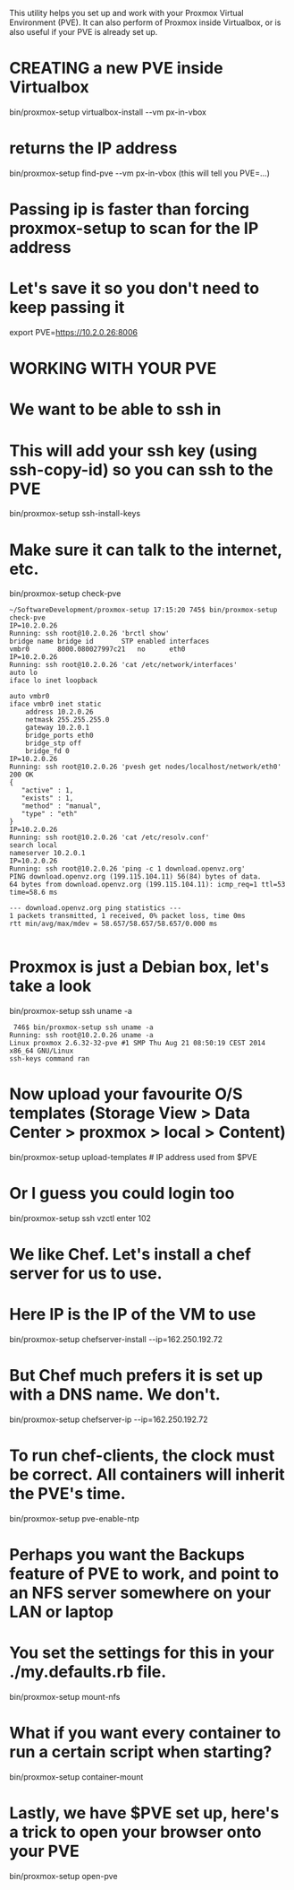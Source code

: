 This utility helps you set up and work with your Proxmox Virtual Environment (PVE).
It can also perform of Proxmox inside Virtualbox, or is also useful if your PVE is already set up.

# CREATING a new PVE inside Virtualbox
  bin/proxmox-setup virtualbox-install --vm px-in-vbox

# returns the IP address
  bin/proxmox-setup find-pve --vm px-in-vbox
(this will tell you PVE=...)

# Passing ip is faster than forcing proxmox-setup to scan for the IP address
# Let's save it so you don't need to keep passing it
  export PVE=https://10.2.0.26:8006


# WORKING WITH YOUR PVE

# We want to be able to ssh in
# This will add your ssh key (using ssh-copy-id) so you can ssh to the PVE
bin/proxmox-setup ssh-install-keys

# Make sure it can talk to the internet, etc.
bin/proxmox-setup check-pve
````
~/SoftwareDevelopment/proxmox-setup 17:15:20 745$ bin/proxmox-setup check-pve
IP=10.2.0.26
Running: ssh root@10.2.0.26 'brctl show'
bridge name	bridge id		STP enabled	interfaces
vmbr0		8000.080027997c21	no		eth0
IP=10.2.0.26
Running: ssh root@10.2.0.26 'cat /etc/network/interfaces'
auto lo
iface lo inet loopback

auto vmbr0
iface vmbr0 inet static
	address 10.2.0.26
	netmask 255.255.255.0
	gateway 10.2.0.1
	bridge_ports eth0
	bridge_stp off
	bridge_fd 0
IP=10.2.0.26
Running: ssh root@10.2.0.26 'pvesh get nodes/localhost/network/eth0'
200 OK
{
   "active" : 1,
   "exists" : 1,
   "method" : "manual",
   "type" : "eth"
}
IP=10.2.0.26
Running: ssh root@10.2.0.26 'cat /etc/resolv.conf'
search local
nameserver 10.2.0.1
IP=10.2.0.26
Running: ssh root@10.2.0.26 'ping -c 1 download.openvz.org'
PING download.openvz.org (199.115.104.11) 56(84) bytes of data.
64 bytes from download.openvz.org (199.115.104.11): icmp_req=1 ttl=53 time=58.6 ms

--- download.openvz.org ping statistics ---
1 packets transmitted, 1 received, 0% packet loss, time 0ms
rtt min/avg/max/mdev = 58.657/58.657/58.657/0.000 ms


````


# Proxmox is just a Debian box, let's take a look
 bin/proxmox-setup ssh uname -a
````
 746$ bin/proxmox-setup ssh uname -a
Running: ssh root@10.2.0.26 uname -a
Linux proxmox 2.6.32-32-pve #1 SMP Thu Aug 21 08:50:19 CEST 2014 x86_64 GNU/Linux
ssh-keys command ran
````

# Now upload your favourite O/S templates  (Storage View > Data Center > proxmox > local > Content)
 bin/proxmox-setup upload-templates # IP address used from $PVE

# Or I guess you could login too
 bin/proxmox-setup ssh vzctl enter 102

# We like Chef. Let's install a chef server for us to use.
# Here IP is the IP of the VM to use
 bin/proxmox-setup chefserver-install --ip=162.250.192.72

# But Chef much prefers it is set up with a DNS name. We don't.
 bin/proxmox-setup chefserver-ip --ip=162.250.192.72


# To run chef-clients, the clock must be correct. All containers will inherit the PVE's time.
 bin/proxmox-setup pve-enable-ntp


# Perhaps you want the Backups feature of PVE to work, and point to an NFS server somewhere on your LAN or laptop
# You set the settings for this in your ./my.defaults.rb file.
 bin/proxmox-setup mount-nfs

# What if you want every container to run a certain script when starting?
bin/proxmox-setup container-mount

# Lastly, we have $PVE set up, here's a trick to open your browser onto your PVE
bin/proxmox-setup open-pve




